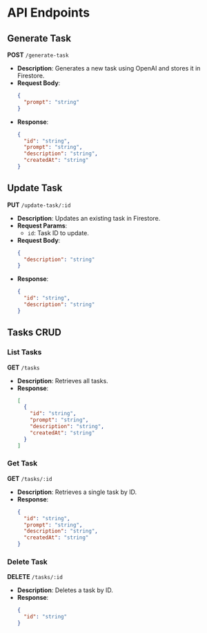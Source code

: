 # API Endpoints

## Generate Task

**POST** `/generate-task`

- **Description**: Generates a new task using OpenAI and stores it in Firestore.
- **Request Body**:
  ```json
  {
    "prompt": "string"
  }
  ```
- **Response**:
  ```json
  {
    "id": "string",
    "prompt": "string",
    "description": "string",
    "createdAt": "string"
  }
  ```

## Update Task

**PUT** `/update-task/:id`

- **Description**: Updates an existing task in Firestore.
- **Request Params**:
  - `id`: Task ID to update.
- **Request Body**:
  ```json
  {
    "description": "string"
  }
  ```
- **Response**:
  ```json
  {
    "id": "string",
    "description": "string"
  }
  ```

## Tasks CRUD

### List Tasks
**GET** `/tasks`

- **Description**: Retrieves all tasks.
- **Response**:
  ```json
  [
    {
      "id": "string",
      "prompt": "string",
      "description": "string",
      "createdAt": "string"
    }
  ]
  ```

### Get Task
**GET** `/tasks/:id`

- **Description**: Retrieves a single task by ID.
- **Response**:
  ```json
  {
    "id": "string",
    "prompt": "string",
    "description": "string",
    "createdAt": "string"
  }
  ```

### Delete Task
**DELETE** `/tasks/:id`

- **Description**: Deletes a task by ID.
- **Response**:
  ```json
  {
    "id": "string"
  }
  ```
